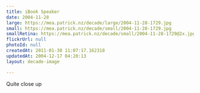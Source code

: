 ```yaml
---
title: iBook Speaker
date: 2004-11-28
large: https://mea.patrick.nz/decade/large/2004-11-28-1729.jpg
small: https://mea.patrick.nz/decade/small/2004-11-28-1729.jpg
smallRetina: https://mea.patrick.nz/decade/small/2004-11-28-1729@2x.jpg
flickrUrl: null
photoId: null
createdAt: 2011-01-30 11:07:17.162318
updatedAt: 2004-12-17 04:20:13
layout: decade-image

---
```

Quite close up
